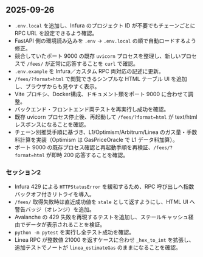 ## 2025-09-26
- `.env.local` を追加し、Infura のプロジェクト ID が不要でもチェーンごとに RPC URL を設定できるよう確認。
- FastAPI 側の環境読み込みを `.env` → `.env.local` の順で自動ロードするよう修正。
- 競合していたポート 9000 の既存 `uvicorn` プロセスを整理し、新しいプロセスで `/fees/` が正常に応答することを `curl` で確認。
- `.env.example` を Infura／カスタム RPC 両対応の記述に更新。
- `/fees/?format=html` で閲覧できるシンプルな HTML テーブル UI を追加し、ブラウザからも見やすく表示。
- Vite プロキシ、Docker構成、ドキュメント類をポート 9000 に合わせて調整。
- バックエンド・フロントエンド両テストを再実行し成功を確認。
- 既存 uvicorn プロセス停止後、再起動して `/fees/?format=html` が text/html レスポンスになることを確認。
- チェーン別推奨手順に基づき、L1/Optimism/Arbitrum/Linea のガス量・手数料計算を実装（Optimism は GasPriceOracle で L1 データ料加算）。
- ポート 9000 の既存プロセス確認と再起動手順を再検証、`/fees/?format=html` が即時 200 応答することを確認。

### セッション2
- Infura 429 による `HTTPStatusError` を緩和するため、RPC 呼び出しへ指数バックオフ付きリトライを導入。
- `/fees/` 取得失敗時は直近成功値を `stale` として返すようにし、HTML UI へ警告バッジ（オレンジ）を追加。
- Avalanche の 429 失敗を再現するテストを追加し、ステールキャッシュ経由でデータが表示されることを検証。
- `python -m pytest` を実行し全テスト成功を確認。
- Linea RPC が整数値 21000 を返すケースに合わせ `_hex_to_int` を拡張し、追加テストでノートが `linea_estimateGas` のままになることを確認。
